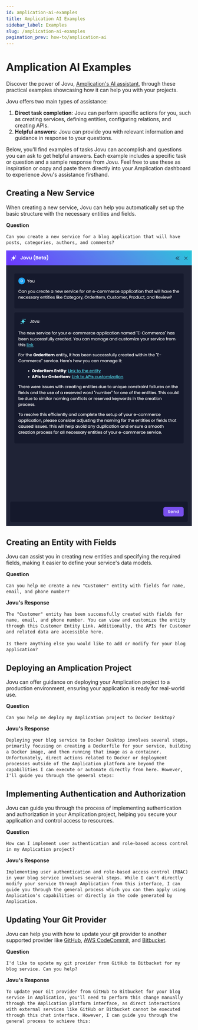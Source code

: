 ```yaml
---
id: amplication-ai-examples
title: Amplication AI Examples
sidebar_label: Examples
slug: /amplication-ai-examples
pagination_prev: how-to/amplication-ai
---
```


# Amplication AI Examples

Discover the power of Jovu, [Amplication's AI assistant](/amplication-ai), through these practical examples showcasing how it can help you with your projects.  

Jovu offers two main types of assistance:

1. **Direct task completion**: Jovu can perform specific actions for you, such as creating services, defining entities, configuring relations, and creating APIs.
2. **Helpful answers**: Jovu can provide you with relevant information and guidance in response to your questions.

Below, you'll find examples of tasks Jovu can accomplish and questions you can ask to get helpful answers. Each example includes a specific task or question and a sample response from Jovu. Feel free to use these as inspiration or copy and paste them directly into your Amplication dashboard to experience Jovu's assistance firsthand.

## Creating a New Service

When creating a new service, Jovu can help you automatically set up the basic structure with the necessary entities and fields.

**Question**
```
Can you create a new service for a blog application that will have posts, categories, authors, and comments?
```

![](./assets/amplication-ai/new-service.png)

## Creating an Entity with Fields

Jovu can assist you in creating new entities and specifying the required fields, making it easier to define your service's data models.

**Question**
```
Can you help me create a new "Customer" entity with fields for name, email, and phone number?
```

**Jovu's Response**
```
The "Customer" entity has been successfully created with fields for name, email, and phone number. You can view and customize the entity through this Customer Entity Link. Additionally, the APIs for Customer and related data are accessible here.

Is there anything else you would like to add or modify for your blog application?
```

## Deploying an Amplication Project

Jovu can offer guidance on deploying your Amplication project to a production environment, ensuring your application is ready for real-world use.

**Question**
```
Can you help me deploy my Amplication project to Docker Desktop?
```

**Jovu's Response**
```
Deploying your blog service to Docker Desktop involves several steps, primarily focusing on creating a Dockerfile for your service, building a Docker image, and then running that image as a container. Unfortunately, direct actions related to Docker or deployment processes outside of the Amplication platform are beyond the capabilities I can execute or automate directly from here. However, I'll guide you through the general steps:
```

<!-- >
## Integrating a Plugin

Jovu can provide insights and general guidance on integrating third-party services, such as payment gateways or external APIs, into your Amplication project.

**Question:** I want to integrate a JSON Logger into my blog service. Can you guide me through the process of installing the plugin?
--->

## Implementing Authentication and Authorization

Jovu can guide you through the process of implementing authentication and authorization in your Amplication project, helping you secure your application and control access to resources.

**Question**
```
How can I implement user authentication and role-based access control in my Amplication project?
```

**Jovu's Response**
```
Implementing user authentication and role-based access control (RBAC) in your blog service involves several steps. While I can't directly modify your service through Amplication from this interface, I can guide you through the general process which you can then apply using Amplication's capabilities or directly in the code generated by Amplication.
```

## Updating Your Git Provider

Jovu can help you with how to update your git provider to another supported provider like [GitHub](/sync-with-github), [AWS CodeCommit](/sync-with-aws-codecommit), and [Bitbucket](/sync-with-bitbucket).

**Question**
```
I'd like to update my git provider from GitHub to Bitbucket for my blog service. Can you help?
```

**Jovu's Response**
```
To update your Git provider from GitHub to Bitbucket for your blog service in Amplication, you'll need to perform this change manually through the Amplication platform interface, as direct interactions with external services like GitHub or Bitbucket cannot be executed through this chat interface. However, I can guide you through the general process to achieve this:
```
